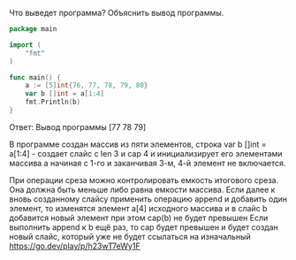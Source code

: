 Что выведет программа? Объяснить вывод программы.

```go
package main

import (
    "fmt"
)

func main() {
    a := [5]int{76, 77, 78, 79, 80}
    var b []int = a[1:4]
    fmt.Println(b)
}
```

Ответ:
Вывод программы [77 78 79]

В программе создан массив из пяти элементов, 
строка var b []int = a[1:4] - создает слайс с len 3 и cap 4 и инициализирует его элементами массива a начиная с 1-го и заканчивая 3-м, 4-й элемент не включается.

При операции среза можно контролировать емкость итогового среза. Она должна быть меньше либо равна емкости массива.
Если далее к вновь созданному слайсу применить операцию append и добавить один элемент, то изменятся элемент a[4] исходного массива и в слайс b добавится новый элемент
при этом cap(b) не будет превышен
Если выполнить append к b ещё раз, то cap будет превышен и будет создан новый слайс, который уже не будет ссылаться на изначальный
https://go.dev/play/p/h23wT7eWy1F
```
